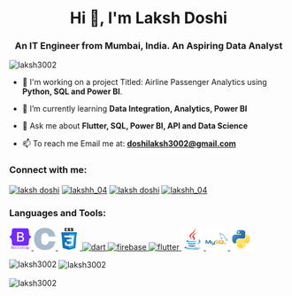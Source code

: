 <h1 align="center">Hi 👋, I'm Laksh Doshi</h1>
<h3 align="center">An IT Engineer from Mumbai, India. An Aspiring Data Analyst</h3>

<p align="left"> <img src="https://komarev.com/ghpvc/?username=laksh3002&label=Profile%20views&color=0e75b6&style=flat" alt="laksh3002" /> </p>

- 🔭 I'm working on a project Titled: Airline Passenger Analytics using **Python, SQL and Power BI**.

- 🌱 I’m currently learning **Data Integration, Analytics, Power BI**

- 💬 Ask me about **Flutter, SQL, Power BI, API and Data Science**

- 📫 To reach me Email me at: **doshilaksh3002@gmail.com**

<h3 align="left">Connect with me:</h3>
<p align="left">
<a href="https://linkedin.com/in/laksh doshi" target="blank"><img align="center" src="https://raw.githubusercontent.com/rahuldkjain/github-profile-readme-generator/master/src/images/icons/Social/linked-in-alt.svg" alt="laksh doshi" height="30" width="40" /></a>
<a href="https://instagram.com/lakshh_04" target="blank"><img align="center" src="https://raw.githubusercontent.com/rahuldkjain/github-profile-readme-generator/master/src/images/icons/Social/instagram.svg" alt="lakshh_04" height="30" width="40" /></a>
<a href="https://www.hackerrank.com/laksh doshi" target="blank"><img align="center" src="https://raw.githubusercontent.com/rahuldkjain/github-profile-readme-generator/master/src/images/icons/Social/hackerrank.svg" alt="laksh doshi" height="30" width="40" /></a>
<a href="https://www.leetcode.com/lakshh_04" target="blank"><img align="center" src="https://raw.githubusercontent.com/rahuldkjain/github-profile-readme-generator/master/src/images/icons/Social/leet-code.svg" alt="lakshh_04" height="30" width="40" /></a>
</p>

<h3 align="left">Languages and Tools:</h3>
<p align="left"> <a href="https://getbootstrap.com" target="_blank" rel="noreferrer"> <img src="https://raw.githubusercontent.com/devicons/devicon/master/icons/bootstrap/bootstrap-plain-wordmark.svg" alt="bootstrap" width="40" height="40"/> </a> <a href="https://www.cprogramming.com/" target="_blank" rel="noreferrer"> <img src="https://raw.githubusercontent.com/devicons/devicon/master/icons/c/c-original.svg" alt="c" width="40" height="40"/> </a> 
<a href="https://www.w3schools.com/css/" target="_blank" rel="noreferrer"> <img src="https://raw.githubusercontent.com/devicons/devicon/master/icons/css3/css3-original-wordmark.svg" alt="css3" width="40" height="40"/> </a> 
<a href="https://dart.dev" target="_blank" rel="noreferrer"> <img src="https://www.vectorlogo.zone/logos/dartlang/dartlang-icon.svg" alt="dart" width="40" height="40"/> </a> 
<a href="https://firebase.google.com/" target="_blank" rel="noreferrer"> <img src="https://www.vectorlogo.zone/logos/firebase/firebase-icon.svg" alt="firebase" width="40" height="40"/> </a> 
<a href="https://flutter.dev" target="_blank" rel="noreferrer"> <img src="https://www.vectorlogo.zone/logos/flutterio/flutterio-icon.svg" alt="flutter" width="40" height="40"/> </a> 
<a href="https://www.java.com" target="_blank" rel="noreferrer"> <img src="https://raw.githubusercontent.com/devicons/devicon/master/icons/java/java-original.svg" alt="java" width="40" height="40"/> </a> 
<a href="https://www.mysql.com/" target="_blank" rel="noreferrer"> <img src="https://raw.githubusercontent.com/devicons/devicon/master/icons/mysql/mysql-original-wordmark.svg" alt="mysql" width="40" height="40"/> </a> 
<a href="https://www.python.org" target="_blank" rel="noreferrer"> <img src="https://raw.githubusercontent.com/devicons/devicon/master/icons/python/python-original.svg" alt="python" width="40" height="40"/> </a> </p>

<p><img align="left" src="https://github-readme-stats.vercel.app/api/top-langs?username=laksh3002&show_icons=true&locale=en&layout=compact" alt="laksh3002" /></p>

<p>&nbsp;<img align="center" src="https://github-readme-stats.vercel.app/api?username=laksh3002&show_icons=true&locale=en" alt="laksh3002" /></p>

<p><img align="center" src="https://github-readme-streak-stats.herokuapp.com/?user=laksh3002&" alt="laksh3002" /></p>
